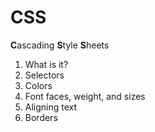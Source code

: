 # CSS

**C**ascading **S**tyle **S**heets

1. What is it?
1. Selectors
1. Colors
1. Font faces, weight, and sizes
1. Aligning text
1. Borders
